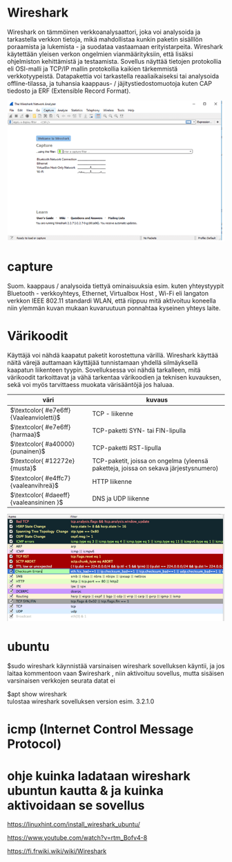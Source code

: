 # Wireshark

Wireshark on tämmöinen verkkoanalysaattori, joka voi analysoida ja tarkastella verkkon tietoja, mikä mahdollistaa kunkin paketin sisälllön poraamista ja lukemista - ja suodataa vastaamaan erityistarpeita. Wireshark käytettään yleisen verkon ongelmien vianmäärityksiin, että lisäksi ohjelmiston kehittämistä ja testaamista. Sovellus näyttää tietojen protokollia eli OSI-malli ja TCP/IP mallin protokollia kaikien tärkemmistä verkkotyypeistä. Datapakettia voi tarkastella reaaliaikaiseksi tai analysoida offline-tilassa, ja tuhansia kaappaus- / jäjitystiedostomuotoja kuten CAP tiedosto ja ERF (Extensible Record Format). 

<img src="images/wireshark-software1.PNG" width="625">

# capture

Suom. kaappaus / analysoida tiettyä ominaisuuksia esim. kuten yhteystyypit Bluetooth - verkkoyhteys, Ethernet, Virtualbox Host , Wi-Fi eli langaton verkkon IEEE 802.11 standardi WLAN, että riippuu mitä aktivoituu koneella niin ylemmän kuvan mukaan kuvaruutuun ponnahtaa kyseinen yhteys laite.

# Värikoodit

Käyttäjä voi nähdä kaapatut paketit korostettuna värillä. Wireshark käyttää näitä värejä auttamaan käyttäjää tunnistamaan yhdellä silmäyksellä kaapatun liikenteen tyypin. Sovelluksessa voi nähdä tarkalleen, mitä värikoodit tarkoittavat ja vähä tarkentaa värikoodien ja teknisen kuvauksen, sekä voi myös tarvittaess muokata värisääntöjä jos haluaa.

| väri | kuvaus | 
| ----- | ----- |
| $\textcolor{ #e7e6ff}{Vaaleanvioletti}$ | TCP - liikenne |
| $\textcolor{ #e7e6ff}{harmaa}$ | TCP-paketti SYN- tai FIN-lipulla |
| $\textcolor{ #a40000}{punainen}$ | TCP-paketti RST-lipulla |
| $\textcolor{ #12272e}{musta}$ | TCP-paketit, joissa on ongelma (yleensä paketteja, joissa on sekava järjestysnumero) |
| $\textcolor{ #e4ffc7}{vaaleanvihreä}$ | HTTP liikenne |
| $\textcolor{ #daeeff}{vaaleansininen }$ | DNS ja UDP liikenne |

<img src="images/wireshark-colorrules.PNG" width="750">

# ubuntu

$sudo wireshark 
käynnistää varsinaisen wireshark sovelluksen käyntii, ja jos laitaa kommentoon vaan $wireshark , niin aktivoituu sovellus, mutta sisäisen varsinaisen verkkojen seurata datat ei

$apt show wireshark <br>
tulostaa wireshark sovelluksen version esim. 3.2.1.0

# icmp (Internet Control Message Protocol)

# ohje kuinka ladataan wireshark ubuntun kautta & ja kuinka aktivoidaan se sovellus <br>
https://linuxhint.com/install_wireshark_ubuntu/<br>

https://www.youtube.com/watch?v=rtm_Bofv4-8 <br>

https://fi.frwiki.wiki/wiki/Wireshark <br>
